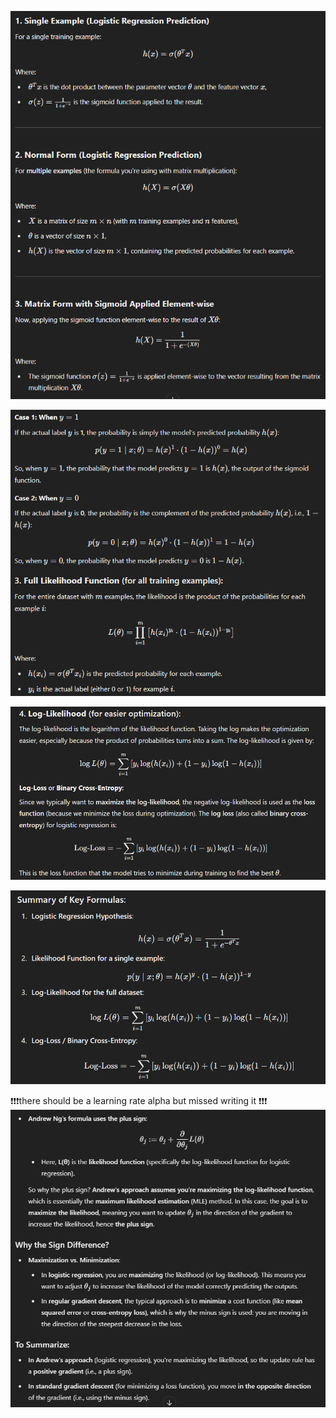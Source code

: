 ![](/images/image_2025-03-26_192226480.png)

![](/images/image_2025-03-26_194736872.png)

![](/images/image_2025-03-26_194858254.png)

![](/images/image_2025-03-26_194942583.png)

❗❗❗there should be a learning rate alpha but missed writing it ❗❗❗
![](/images/image_2025-03-26_211913228.png)
